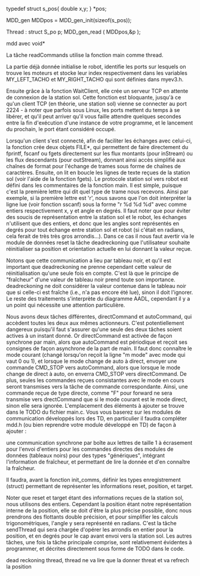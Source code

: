 typedef struct s_pos{
    double x,y;
} *pos;

MDD_gen MDDpos = MDD_gen_init(sizeof(s_pos));

Thread :
    struct S_po p;
    MDD_gen_read ( MDDpos,&p );


mdd avec void*






La tâche readCommands utilise la fonction main comme thread. 

La partie déjà donnée initialise le robot, identifie les ports sur lesquels on trouve les moteurs et stocke leur index respectivement dans les variables MY_LEFT_TACHO et MY_RIGHT_TACHO qui sont définies dans myev3.h. 

Ensuite grâce à la fonction WaitClient, elle crée un serveur TCP en attente de connexion de la station sol. Cette fonction est bloquante, jusqu'à ce qu'un client TCP (en théorie, une station sol) vienne se connecter au port 2224 - à noter que parfois sous Linux, les ports mettent du temps à se libérer, et qu'il peut arriver qu'il vous faille attendre quelques secondes entre la fin d'exécution d'une instance de votre programme, et le lancement du prochain, le port étant considéré occupé. 

Lorsqu'un client s'est connecté, afin de faciliter les échanges avec celui-ci, la fonction crée deux objets FILE*, qui permettent de faire directement du fprintf, fscanf ou fgets directement sur les flux montants (pour inStream) ou les flux descendants (pour outStream), donnant ainsi accès simplifié aux chaînes de format pour l'échange de trames sous forme de chaînes de caractères. 
Ensuite, on lit en boucle les lignes de texte reçues de la station sol (voir l'aide de la fonction fgets). Le protocole station sol vers robot est défini dans les commentaires de la fonction main. Il est simple, puisque c'est la première lettre qui dit quel type de trame nous recevons. Ainsi par exemple, si la première lettre est 'r', nous savons que l'on doit interpréter la ligne lue (voir fonction sscanf) sous la forme "r %d %d %d" avec comme entiers respectivement x, y et angle en degrés. Il faut noter que pour éviter des soucis de représentation entre la station sol et le robot, les échanges n'utilisent que des entiers, et donc que les angles sont représentés en degrés pour tout échange entre station sol et robot (si c'était en radians, cela ferait de très très gros arrondis...). Dans ce cas il nous faut avertir via le module de données reset la tâche deadreckoning que l'utilisateur souhaite réinitialiser sa position et orientation actuelle en lui donnant la valeur reçue. 

Notons que cette communication a lieu par tableau noir, et qu'il est important que deadreckoning ne prenne cependant cette valeur de réinitialisation qu'une seule fois en compte. C'est là que le principe de "fraîcheur" d'une valeur de tableau noir prend toute son importance. deadreckoning ne doit considérer la valeur contenue dans le tableau noir que si celle-ci est fraîche (i.e., n'a pas encore été lue), sinon il doit l'ignorer. Le reste des traitements s'interprète du diagramme AADL, cependant il y a un point qui nécessite une attention particulière. 

Nous avons deux tâches différentes, directCommand et autoCommand, qui accèdent toutes les deux aux mêmes actionneurs. C'est potentiellement dangereux puisqu'il faut s'assurer qu'une seule des deux tâches soient actives à un instant donné. Or directCommand est activée de façon synchrone par main, alors que autoCommand est périodique et reçoit ses consignes de façon asynchrone de la part de main. Il faut donc connaître le mode courant (changé lorsqu'on reçoit la ligne "m mode" avec mode qui vaut 0 ou 1), et lorsque le mode change de auto à direct, envoyer une commande CMD_STOP vers autoCommand, alors que lorsque le mode change de direct à auto, on enverra CMD_STOP vers directCommand. De plus, seules les commandes reçues consistantes avec le mode en cours seront transmises vers la tâche de commande correspondante. Ainsi, une commande reçue de type directe, comme "F" pour forward ne sera transmise vers drectCommand que si le mode courant est le mode direct, sinon elle sera ignorée. L'emplacement des éléments à ajouter se trouve dans le TODO du fichier main.c. Vous vous baserez sur les modules de communication développés lors des TD, en particulier il faudra compléter mdd.h (ou bien reprendre votre module développé en TD) de façon à ajouter :

une communication synchrone par boîte aux lettres de taille 1 à écrasement pour l'envoi d'entiers pour les commandes directes 
des modules de données (tableaux noirs) pour des types "génériques", intégrant l'information de fraîcheur, et permettant de lire la donnée et d'en connaître la fraîcheur.

Il faudra, avant la fonction init_comms, définir les types enregistrement (struct) permettant de représenter les informations reset, position, et target. 

Noter que reset et target étant des informations reçues de la station sol, nous utilisons des entiers. Cependant la position étant notre représentation interne de la position, elle se doit d'être la plus précise possible, donc nous prendrons des flottants double précision, et pour simplifier les calculs trigonométriques, l'angle y sera représenté en radians. C'est la tâche sendThread qui sera chargée d'opérer les arrondis en entier pour la position, et en degrés pour le cap avant envoi vers la station sol.
Les autres tâches, une fois la tâche principale comprise, sont relativement évidentes à programmer, et décrites directement sous forme de TODO dans le code.




dead reckoning thread, thread ne va lire que la donner threat et va refrech la position